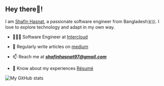 ## Hey there👋!
I am [Shafin Hasnat](https://shafinhasnat.me), a passionate software engineer from Bangladesh🇧🇩. I love to explore technology and adapt in my own way.

- 🧑🏽‍💻 Software Engineer at [Intercloud](https://brilliant.com.bd/cloud) 

- 📝 Regularly write articles on [medium](https://shafinhasnat97.medium.com)

- 📫 Reach me at ***shafinhasnat97@gmail.com***

- 📄 Know about my experiences [Résumé](https://drive.google.com/file/d/1u0RyJ2ZLXsg4ntWa5aGGe0QopZxlhhg_/view?usp=sharing)


![My GitHub stats](https://github-readme-stats.vercel.app/api?username=shafinhasnat&hide=contribs,prs)
